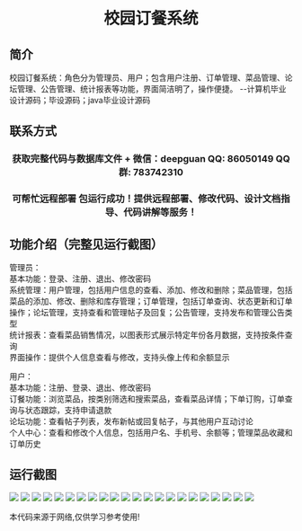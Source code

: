 <p><h1 align="center">校园订餐系统</h1></p>

## 简介
校园订餐系统：角色分为管理员、用户；包含用户注册、订单管理、菜品管理、论坛管理、公告管理、统计报表等功能，界面简洁明了，操作便捷。    --计算机毕业设计源码；毕设源码；java毕业设计源码


## 联系方式
<p><h3 align="center">获取完整代码与数据库文件 + 微信：deepguan QQ: 86050149 QQ群: 783742310</h3></p>
<p><h3 align="center">可帮忙远程部署 包运行成功！提供远程部署、修改代码、设计文档指导、代码讲解等服务！</h3></p>

## 功能介绍（完整见运行截图）
管理员：  
基本功能：登录、注册、退出、修改密码  
系统管理：用户管理，包括用户信息的查看、添加、修改和删除；菜品管理，包括菜品的添加、修改、删除和库存管理；订单管理，包括订单查询、状态更新和订单操作；论坛管理，支持查看和管理帖子及回复；公告管理，支持发布和管理公告类型  
统计报表：查看菜品销售情况，以图表形式展示特定年份各月数据，支持按条件查询  
界面操作：提供个人信息查看与修改，支持头像上传和余额显示  

用户：  
基本功能：注册、登录、退出、修改密码  
订餐功能：浏览菜品，按类别筛选和搜索菜品，查看菜品详情；下单订购，订单查询与状态跟踪，支持申请退款  
论坛功能：查看帖子列表，发布新帖或回复帖子，与其他用户互动讨论  
个人中心：查看和修改个人信息，包括用户名、手机号、余额等；管理菜品收藏和订单历史


## 运行截图
![](https://bs-1329754181.cos.ap-shanghai.myqcloud.com/ssm/CampusMealOrderingSystem/img/001.jpg)
![](https://bs-1329754181.cos.ap-shanghai.myqcloud.com/ssm/CampusMealOrderingSystem/img/002.jpg)
![](https://bs-1329754181.cos.ap-shanghai.myqcloud.com/ssm/CampusMealOrderingSystem/img/003.jpg)
![](https://bs-1329754181.cos.ap-shanghai.myqcloud.com/ssm/CampusMealOrderingSystem/img/004.jpg)
![](https://bs-1329754181.cos.ap-shanghai.myqcloud.com/ssm/CampusMealOrderingSystem/img/005.jpg)
![](https://bs-1329754181.cos.ap-shanghai.myqcloud.com/ssm/CampusMealOrderingSystem/img/006.jpg)
![](https://bs-1329754181.cos.ap-shanghai.myqcloud.com/ssm/CampusMealOrderingSystem/img/007.jpg)
![](https://bs-1329754181.cos.ap-shanghai.myqcloud.com/ssm/CampusMealOrderingSystem/img/008.jpg)
![](https://bs-1329754181.cos.ap-shanghai.myqcloud.com/ssm/CampusMealOrderingSystem/img/009.jpg)
![](https://bs-1329754181.cos.ap-shanghai.myqcloud.com/ssm/CampusMealOrderingSystem/img/010.jpg)
![](https://bs-1329754181.cos.ap-shanghai.myqcloud.com/ssm/CampusMealOrderingSystem/img/011.jpg)
![](https://bs-1329754181.cos.ap-shanghai.myqcloud.com/ssm/CampusMealOrderingSystem/img/012.jpg)
![](https://bs-1329754181.cos.ap-shanghai.myqcloud.com/ssm/CampusMealOrderingSystem/img/013.jpg)
![](https://bs-1329754181.cos.ap-shanghai.myqcloud.com/ssm/CampusMealOrderingSystem/img/014.jpg)
![](https://bs-1329754181.cos.ap-shanghai.myqcloud.com/ssm/CampusMealOrderingSystem/img/015.jpg)
![](https://bs-1329754181.cos.ap-shanghai.myqcloud.com/ssm/CampusMealOrderingSystem/img/016.jpg)
![](https://bs-1329754181.cos.ap-shanghai.myqcloud.com/ssm/CampusMealOrderingSystem/img/017.jpg)
![](https://bs-1329754181.cos.ap-shanghai.myqcloud.com/ssm/CampusMealOrderingSystem/img/018.jpg)
![](https://bs-1329754181.cos.ap-shanghai.myqcloud.com/ssm/CampusMealOrderingSystem/img/019.jpg)
![](https://bs-1329754181.cos.ap-shanghai.myqcloud.com/ssm/CampusMealOrderingSystem/img/020.jpg)
![](https://bs-1329754181.cos.ap-shanghai.myqcloud.com/ssm/CampusMealOrderingSystem/img/021.jpg)
![](https://bs-1329754181.cos.ap-shanghai.myqcloud.com/ssm/CampusMealOrderingSystem/img/022.jpg)

<p>本代码来源于网络,仅供学习参考使用!</p>
